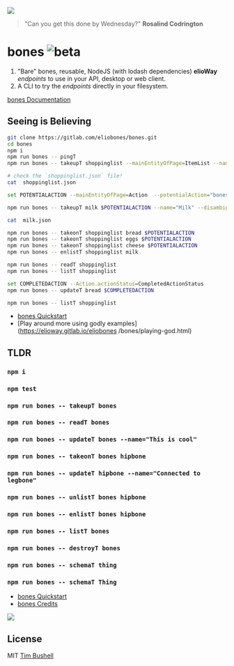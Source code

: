 ![](https://elioway.gitlab.io/eliobones/elio-bones-logo.png)

> "Can you get this done by Wednesday?" **Rosalind Codrington**

# bones ![beta](https://elioway.gitlab.io/eliosin/icon/devops/beta/favicon.ico "beta")

1. "Bare" bones, reusable, NodeJS (with lodash dependencies) **elioWay** _endpoints_ to use in your API, desktop or web client.
2. A CLI to try the _endpoints_ directly in your filesystem.

[bones Documentation](https://elioway.gitlab.io/eliobones/bones)

## Seeing is Believing

```bash
git clone https://gitlab.com/eliobones/bones.git
cd bones
npm i
npm run bones -- pingT
npm run bones -- takeupT shoppinglist --mainEntityOfPage=ItemList --name="Today's Shopping List" --alternateName="Don't forget the milk!"

# check the `shoppinglist.json` file!
cat  shoppinglist.json

set POTENTIALACTION --mainEntityOfPage=Action  --potentialAction="bones updateT <this> --Action.actionStatus=CompletedActionStatus"  --Action.actionStatus=PotentialActionStatus

npm run bones -- takeupT milk $POTENTIALACTION --name="Milk" --disambiguatingDescription="If you forget this children WILL die"

cat  milk.json

npm run bones -- takeonT shoppinglist bread $POTENTIALACTION
npm run bones -- takeonT shoppinglist eggs $POTENTIALACTION
npm run bones -- takeonT shoppinglist cheese $POTENTIALACTION
npm run bones -- enlistT shoppinglist milk

npm run bones -- readT shoppinglist
npm run bones -- listT shoppinglist

set COMPLETEDACTION --Action.actionStatus=CompletedActionStatus
npm run bones -- updateT bread $COMPLETEDACTION

npm run bones -- listT shoppinglist
```

- [bones Quickstart](https://elioway.gitlab.io/eliobones/bones/quickstart.html)
- [Play around more using godly examples](https://elioway.gitlab.io/eliobones
    /bones/playing-god.html)

## TLDR

### `npm i`

### `npm test`

### `npm run bones -- takeupT bones`

### `npm run bones -- readT bones`

### `npm run bones -- updateT bones --name="This is cool"`

### `npm run bones -- takeonT bones hipbone`

### `npm run bones -- updateT hipbone --name="Connected to legbone"`

### `npm run bones -- unlistT bones hipbone`

### `npm run bones -- enlistT bones hipbone`

### `npm run bones -- listT bones`

### `npm run bones -- destroyT bones`

### `npm run bones -- schemaT thing`

### `npm run bones -- schemaT Thing`

- [bones Quickstart](https://elioway.gitlab.io/eliobones/bones/quickstart.html)
- [bones Credits](https://elioway.gitlab.io/eliobones/bones/credits.html)

![](https://elioway.gitlab.io/eliobones/apple-touch-icon.png)

## License

MIT [Tim Bushell](mailto:theElioWay@gmail.com)
